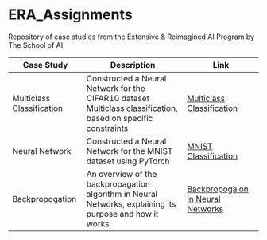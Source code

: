 # ERA_Assignments
Repository of case studies from the Extensive &amp; Reimagined AI Program by The School of AI

| Case Study | Description | Link |
|------------|-------------|--------|
| Multiclass Classification | Constructed a Neural Network for the CIFAR10 dataset Multiclass classification, based on specific constraints | [Multiclass Classification](https://github.com/bala1802/ERA/tree/main/Session-9) |
| Neural Network | Constructed a Neural Network for the MNIST dataset using PyTorch | [MNIST Classification](https://github.com/bala1802/ERA/tree/main/Session-5) |
| Backpropogation | An overview of the backpropagation algorithm in Neural Networks, explaining its purpose and how it works | [Backpropogaion in Neural Networks]([url](https://github.com/bala1802/ERA/tree/main/Session-6/Part-1)) |
